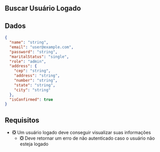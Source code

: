 ## Buscar Usuário Logado

## Dados

```json
{
  "name": "string",
  "email": "user@example.com",
  "password": "string",
  "maritalStatus": "single",
  "role": "admin",
  "address": {
    "cep": "string",
    "address": "string",
    "number": "string",
    "state": "string",
    "city": "string"
  },
  "isConfirmed": true
}
```

## Requisitos

- ❎ Um usuário logado deve conseguir visualizar suas informações
  - ❎ Deve retornar um erro de não autenticado caso o usuário não esteja logado
